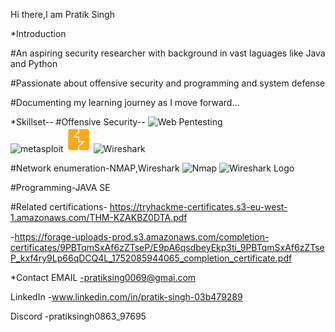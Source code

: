 Hi there,I am Pratik Singh

*Introduction

#An aspiring security researcher with background in vast laguages like Java and Python

#Passionate about offensive security and programming and system defense

#Documenting my learning journey as I move forward...

*Skillset--
#Offensive Security--
<img src="https://www.kali.org/images/kali-dragon-icon.svg" alt="Web Pentesting" width="40"/>  
<img src="https://camo.githubusercontent.com/c37716d03ad86c516aff0762ac1e5bb79a27d210e6e6cc58ef8a2efa1a0e9972/68747470733a2f2f696d672e69636f6e73382e636f6d2f3f73697a653d3235362669643d50573043686665645a76546826666f726d61743d706e67" alt="metasploit" width="50" height="40" data-canonical-src="https://img.icons8.com/?size=256&amp;id=PW0ChfedZvTh&amp;format=png" style="max-width: 100%; height: auto; max-height: 40px;">
<img src="https://github.com/Pratham-verma/Pratham-verma/raw/main/burpsutie.png?raw=true" alt="Burpsuite" width="40" height="40" style="max-width: 100%; height: auto; max-height: 40px;">
<img src="./assets/OIP.png" width="40" alt="Wireshark" />

#Network enumeration-NMAP,Wireshark
<img src="https://camo.githubusercontent.com/bd546a9871a2315d2d402918dfa4aa02e6fc61a4d622bac9653efe77d9c73bad/68747470733a2f2f6e6d61702e6f72672f696d616765732f736974656c6f676f2d32782e706e67" alt="Nmap" width="60" height="40" data-canonical-src="https://nmap.org/images/sitelogo-2x.png" style="max-width: 100%; height: auto; max-height: 40px;">
<img src="https://www.wireshark.org/assets/images/ws-logo.png" alt="Wireshark Logo"  width="60" height="40" data-canonical-src="https://nmap.org/images/sitelogo-2x.png" style="max-width: 100%; height: auto; max-height: 40px;">
 


#Programming-JAVA SE

#Related certifications- https://tryhackme-certificates.s3-eu-west-1.amazonaws.com/THM-KZAKBZ0DTA.pdf

-https://forage-uploads-prod.s3.amazonaws.com/completion-certificates/9PBTqmSxAf6zZTseP/E9pA6qsdbeyEkp3ti_9PBTqmSxAf6zZTseP_kxf4ry9Lp66qDCQ4L_1752085944065_completion_certificate.pdf

*Contact
EMAIL     -pratiksing0069@gmai.com

LinkedIn  -www.linkedin.com/in/pratik-singh-03b479289

Discord   -pratiksingh0863_97695


